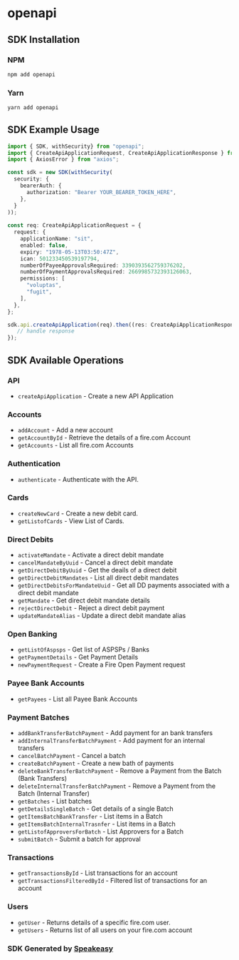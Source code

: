 # openapi

<!-- Start SDK Installation -->
## SDK Installation

### NPM

```bash
npm add openapi
```

### Yarn

```bash
yarn add openapi
```
<!-- End SDK Installation -->

## SDK Example Usage
<!-- Start SDK Example Usage -->
```typescript
import { SDK, withSecurity} from "openapi";
import { CreateApiApplicationRequest, CreateApiApplicationResponse } from "openapi/src/sdk/models/operations";
import { AxiosError } from "axios";

const sdk = new SDK(withSecurity(
  security: {
    bearerAuth: {
      authorization: "Bearer YOUR_BEARER_TOKEN_HERE",
    },
  }
));
    
const req: CreateApiApplicationRequest = {
  request: {
    applicationName: "sit",
    enabled: false,
    expiry: "1978-05-13T03:50:47Z",
    ican: 501233450539197794,
    numberOfPayeeApprovalsRequired: 3390393562759376202,
    numberOfPaymentApprovalsRequired: 2669985732393126063,
    permissions: [
      "voluptas",
      "fugit",
    ],
  },
};

sdk.api.createApiApplication(req).then((res: CreateApiApplicationResponse | AxiosError) => {
   // handle response
});
```
<!-- End SDK Example Usage -->

<!-- Start SDK Available Operations -->
## SDK Available Operations

### API

* `createApiApplication` - Create a new API Application

### Accounts

* `addAccount` - Add a new account
* `getAccountById` - Retrieve the details of a fire.com Account
* `getAccounts` - List all fire.com Accounts

### Authentication

* `authenticate` - Authenticate with the API.

### Cards

* `createNewCard` - Create a new debit card.
* `getListofCards` - View List of Cards.

### Direct Debits

* `activateMandate` - Activate a direct debit mandate
* `cancelMandateByUuid` - Cancel a direct debit mandate
* `getDirectDebitByUuid` - Get the deails of a direct debit
* `getDirectDebitMandates` - List all direct debit mandates
* `getDirectDebitsForMandateUuid` - Get all DD payments associated with a direct debit mandate
* `getMandate` - Get direct debit mandate details
* `rejectDirectDebit` - Reject a direct debit payment
* `updateMandateAlias` - Update a direct debit mandate alias

### Open Banking

* `getListOfAspsps` - Get list of ASPSPs / Banks
* `getPaymentDetails` - Get Payment Details
* `newPaymentRequest` - Create a Fire Open Payment request

### Payee Bank Accounts

* `getPayees` - List all Payee Bank Accounts

### Payment Batches

* `addBankTransferBatchPayment` - Add payment for an bank transfers
* `addInternalTransferBatchPayment` - Add payment for an internal transfers
* `cancelBatchPayment` - Cancel a batch
* `createBatchPayment` - Create a new bath of payments
* `deleteBankTransferBatchPayment` - Remove a Payment from the Batch (Bank Transfers)
* `deleteInternalTransferBatchPayment` - Remove a Payment from the Batch (Internal Transfer)
* `getBatches` - List batches
* `getDetailsSingleBatch` - Get details of a single Batch
* `getItemsBatchBankTransfer` - List items in a Batch
* `getItemsBatchInternalTrasnfer` - List items in a Batch
* `getListofApproversForBatch` - List Approvers for a Batch
* `submitBatch` - Submit a batch for approval

### Transactions

* `getTransactionsById` - List transactions for an account
* `getTransactionsFilteredById` - Filtered list of transactions for an account

### Users

* `getUser` - Returns details of a specific fire.com user.
* `getUsers` - Returns list of all users on your fire.com account

<!-- End SDK Available Operations -->

### SDK Generated by [Speakeasy](https://docs.speakeasyapi.dev/docs/using-speakeasy/client-sdks)
